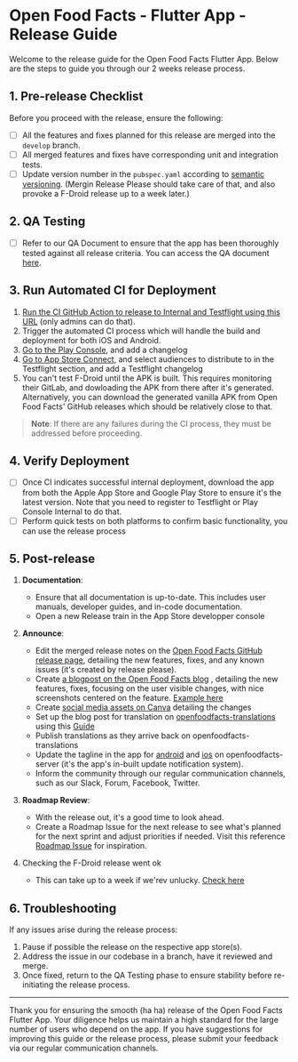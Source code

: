# Open Food Facts - Flutter App - Release Guide

Welcome to the release guide for the Open Food Facts Flutter App. Below are the steps to guide you through our 2 weeks release process.

## 1. Pre-release Checklist

Before you proceed with the release, ensure the following:

- [ ] All the features and fixes planned for this release are merged into the `develop` branch.
- [ ] All merged features and fixes have corresponding unit and integration tests.
- [ ] Update version number in the `pubspec.yaml` according to [semantic versioning](https://semver.org/). (Mergin Release Please should take care of that, and also provoke a F-Droid release up to a week later.)

## 2. QA Testing

- [ ] Refer to our QA Document to ensure that the app has been thoroughly tested against all release criteria. You can access the QA document [here](https://fake-url-to-QA-document.com).
  
## 3. Run Automated CI for Deployment

1. [Run the CI GitHub Action to release to Internal and Testflight using this URL](https://github.com/openfoodfacts/smooth-app/actions/workflows/internal-release.yml) (only admins can do that).
2. Trigger the automated CI process which will handle the build and deployment for both iOS and Android.
3. [Go to the Play Console](https://play.google.com/console/u/0/developers/4712693179220384697/app/4972942602078310258/tracks/internal-testing), and add a changelog
4. [Go to App Store Connect](https://appstoreconnect.apple.com/apps/588797948/testflight/ios), and select audiences to distribute to in the Testflight section, and add a Testflight changelog
5. You can't test F-Droid until the APK is built. This requires monitoring their GitLab, and dowloading the APK from there after it's generated. Alternatively, you can download the generated vanilla APK from Open Food Facts' GitHub releases which should be relatively close to that.
> **Note**: If there are any failures during the CI process, they must be addressed before proceeding.

## 4. Verify Deployment

- [ ] Once CI indicates successful internal deployment, download the app from both the Apple App Store and Google Play Store to ensure it's the latest version. Note that you need to register to Testflight or Play Console Internal to do that.
- [ ] Perform quick tests on both platforms to confirm basic functionality, you can use the release process

## 5. Post-release

1. **Documentation**:
    - Ensure that all documentation is up-to-date. This includes user manuals, developer guides, and in-code documentation.
    - Open a new Release train in the App Store developper console
    
2. **Announce**:
    - Edit the merged release notes on the [Open Food Facts GitHub release page](https://github.com/openfoodfacts/smooth-app/releases), detailing the new features, fixes, and any known issues (it's created by release please).
    - Create [a blogpost on the Open Food Facts blog](https://blog.openfoodfacts.org/wp-admin/post-new.php) , detailing the new features, fixes, focusing on the user visible changes, with nice screenshots centered on the feature. [Example here](https://blog.openfoodfacts.org/en/news/introducing-the-v4-9-0-of-the-open-food-facts-app-a-polished-experience)
    - Create [social media assets on Canva](https://www.canva.com/design/DAFHzRJvuHU/yT1P-MPYkgw4eQtzo_TERQ/edit) detailing the changes
    - Set up the blog post for translation on [openfoodfacts-translations](https://github.com/openfoodfacts/openfoodfacts-translations/tree/main/blog/en-US) using this [Guide](https://fake-url-to-guide.com)
    - Publish translations as they arrive back on openfoodfacts-translations
    - Update the tagline in the app for [android](https://github.com/openfoodfacts/openfoodfacts-server/blob/main/html/files/tagline-off-android-v2.json) and [ios](https://github.com/openfoodfacts/openfoodfacts-server/blob/main/html/files/tagline-off-ios-v2.json) on openfoodfacts-server (it's the app's in-built update notification system).
    - Inform the community through our regular communication channels, such as our Slack, Forum, Facebook, Twitter.

3. **Roadmap Review**:
    - With the release out, it's a good time to look ahead.
    - Create a Roadmap Issue for the next release to see what's planned for the next sprint and adjust priorities if needed. Visit this reference [Roadmap Issue](https://github.com/openfoodfacts/smooth-app/issues/4523)  for inspiration.
  
4. Checking the F-Droid release went ok
    - This can take up to a week if we'rev unlucky. [Check here](https://f-droid.org/fr/packages/openfoodfacts.github.scrachx.openfood/)
    
## 6. Troubleshooting

If any issues arise during the release process:

1. Pause if possible the release on the respective app store(s).
2. Address the issue in our codebase in a branch, have it reviewed and merge.
3. Once fixed, return to the QA Testing phase to ensure stability before re-initiating the release process.

---

Thank you for ensuring the smooth (ha ha) release of the Open Food Facts Flutter App. Your diligence helps us maintain a high standard for the large number of users who depend on the app. If you have suggestions for improving this guide or the release process, please submit your feedback via our regular communication channels.
